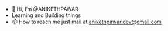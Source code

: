 - 👋 Hi, I’m @ANIKETHPAWAR
- Learning and Building things
- 📫 How to reach me just mail at anikethpawar.dev@gmail.com

<!---
ANIKETHPAWAR/ANIKETHPAWAR is a ✨ special ✨ repository because its `README.md` (this file) appears on your GitHub profile.
You can click the Preview link to take a look at your changes.
--->

